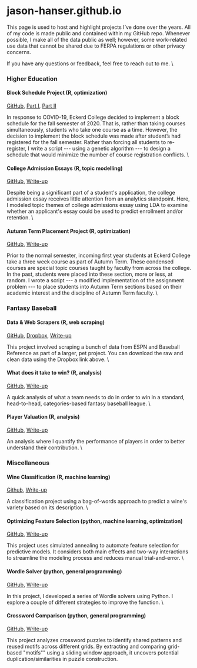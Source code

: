 
# jason-hanser.github.io

This page is used to host and highlight projects I’ve done over the years. All of my code is made public and contained within my GitHub repo. Whenever possible, I make all of the data public as well; however, some work-related use data that cannot be shared due to FERPA regulations or other privacy concerns.

If you have any questions or feedback, feel free to reach out to me. 
\


### **Higher Education**

#### **Block Schedule Project** <a id="block-schedule"></a> (R, optimization)
[GitHub](https://github.com/jason-hanser/block-schedule),
[Part I](https://htmlpreview.github.io/?https://github.com/jason-hanser/block-schedule/blob/master/block-schedule-walkthrough-p1.html),
[Part II](https://htmlpreview.github.io/?https://github.com/jason-hanser/block-schedule/blob/master/block-schedule-walkthrough-p2.html)

In response to COVID-19, Eckerd College decided to implement a block schedule for the fall semester of 2020. That is, rather than taking courses simultaneously, students who take one course as a time. However, the decision to implement the block schedule was made after student’s had registered for the fall semester. Rather than forcing all students to re-register, I write a script --- using a genetic algorithm --- to design a schedule that would minimize the number of course registration conflicts.
\


#### **College Admission Essays** <a id="essay"></a> (R, topic modelling)
[GitHub](https://github.com/jason-hanser/college-admission-essays),
[Write-up](https://htmlpreview.github.io/?https://github.com/jason-hanser/college-admission-essays/blob/master/college-admission-essays.html)

Despite being a significant part of a student's application, the college admission essay receives little attention from an analytics standpoint. Here, I modeled topic themes of college admissions essay using LDA to examine whether an applicant's essay could be used to predict enrollment and/or retention. 
\


#### **Autumn Term Placement Project** <a id="autumn-term"></a> (R, optimization)
[GitHub](https://github.com/jason-hanser/at-placement-project),
[Write-up](https://htmlpreview.github.io/?https://github.com/jason-hanser/at-placement-project/blob/master/at-placement-walkthrough.html)

Prior to the normal semester, incoming first year students at Eckerd College take a three week course as part of Autumn Term. These condensed courses are special topic courses taught by faculty from across the college. In the past, students were placed into these section, more or less, at random. I wrote a script --- a modified implementation of the assignment problem --- to place students into Autumn Term sections based on their academic interest and the discipline of Autumn Term faculty. 
\


### **Fantasy Baseball**

#### **Data & Web Scrapers** <a id=""></a> (R, web scraping)
[GitHub](https://github.com/jason-hanser/fantasy-baseball/tree/main/1%20-%20Scraping%20and%20Cleaning),
[Dropbox](https://www.dropbox.com/sh/v3m6s84997jmkwq/AADTI3MCzcNeV8C4Qlu1lW7-a?dl=0),
[Write-up](https://htmlpreview.github.io/?https://github.com/jason-hanser/fantasy-baseball/blob/main/1%20-%20Scraping%20and%20Cleaning/scraping-and-cleaning.html)

This project involved scraping a bunch of data from ESPN and Baseball Reference as part of a larger, pet project. You can download the raw and clean data using the Dropbox link above.
\


#### **What does it take to win?** <a id=""></a> (R, analysis)
[GitHub](https://github.com/jason-hanser/fantasy-baseball/tree/main/2%20-%20What%20does%20it%20take%20to%20win), [Write-up](https://htmlpreview.github.io/?https://github.com/jason-hanser/fantasy-baseball/blob/main/2%20-%20What%20does%20it%20take%20to%20win/What-Does-it-Take-to-Win.html)

A quick analysis of what a team needs to do in order to win in a standard, head-to-head, categories-based fantasy baseball league. 
\


#### **Player Valuation** <a id=""></a> (R, analysis)
[GitHub](https://github.com/jason-hanser/fantasy-baseball/tree/main/3%20-%20Player%20Valuation),
[Write-up](https://htmlpreview.github.io/?https://github.com/jason-hanser/fantasy-baseball/blob/main/3%20-%20Player%20Valuation/Player-Valuation.html)

An analysis where I quantify the performance of players in order to better understand their contribution. 
\


### **Miscellaneous**

#### **Wine Classification** <a id="wine"></a> (R, machine learning)
[Github](https://github.com/jason-hanser/Wine-Reviews),
[Write-up](https://htmlpreview.github.io/?https://github.com/jason-hanser/Wine-Reviews/blob/master/Wine-Reviews.html)

A classification project using a bag-of-words approach to predict a wine's variety based on its description. 
\


#### **Optimizing Feature Selection** <a id="feature-selection"></a> (python, machine learning, optimization)
[GitHub](https://github.com/jason-hanser/feature-selection),
[Write-up](https://htmlpreview.github.io/?https://github.com/jason-hanser/feature-selection/blob/main/Feature%20Selection%20via%20Simulated%20Annealing.html)

This project uses simulated annealing to automate feature selection for predictive models. It considers both main effects and two-way interactions to streamline the modeling process and reduces manual trial-and-error.
\


#### **Wordle Solver** <a id="wordle"></a> (python, general programming)
[GitHub](https://github.com/jason-hanser/wordle-solver),
[Write-up](https://htmlpreview.github.io/?https://github.com/jason-hanser/wordle-solver/blob/master/Wordle%20Solver.html)

In this project, I developed a series of Wordle solvers using Python. I explore a couple of different strategies to improve the function. 
\


#### **Crossword Comparison** <a id="crossword"></a> (python, general programming)
[GitHub](https://github.com/jason-hanser/crosswords),
[Write-up](https://htmlpreview.github.io/?https://github.com/jason-hanser/crosswords/blob/master/Crossword%20Comparison.html)

This project analyzes crossword puzzles to identify shared patterns and reused motifs across different grids. By extracting and comparing grid-based "motifs"" using a sliding window approach, it uncovers potential duplication/similarities in puzzle construction.
